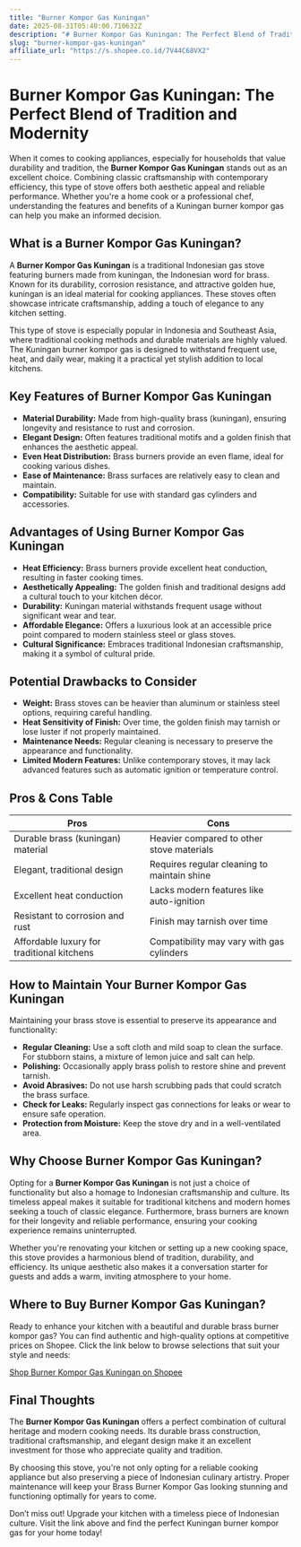 ```yaml
---
title: "Burner Kompor Gas Kuningan"
date: 2025-08-31T05:40:00.710632Z
description: "# Burner Kompor Gas Kuningan: The Perfect Blend of Tradition and Modernity..."
slug: "burner-kompor-gas-kuningan"
affiliate_url: "https://s.shopee.co.id/7V44C68VX2"
---
```

# Burner Kompor Gas Kuningan: The Perfect Blend of Tradition and Modernity

When it comes to cooking appliances, especially for households that value durability and tradition, the **Burner Kompor Gas Kuningan** stands out as an excellent choice. Combining classic craftsmanship with contemporary efficiency, this type of stove offers both aesthetic appeal and reliable performance. Whether you're a home cook or a professional chef, understanding the features and benefits of a Kuningan burner kompor gas can help you make an informed decision.

## What is a Burner Kompor Gas Kuningan?

A **Burner Kompor Gas Kuningan** is a traditional Indonesian gas stove featuring burners made from kuningan, the Indonesian word for brass. Known for its durability, corrosion resistance, and attractive golden hue, kuningan is an ideal material for cooking appliances. These stoves often showcase intricate craftsmanship, adding a touch of elegance to any kitchen setting.

This type of stove is especially popular in Indonesia and Southeast Asia, where traditional cooking methods and durable materials are highly valued. The Kuningan burner kompor gas is designed to withstand frequent use, heat, and daily wear, making it a practical yet stylish addition to local kitchens.

## Key Features of Burner Kompor Gas Kuningan

- **Material Durability:** Made from high-quality brass (kuningan), ensuring longevity and resistance to rust and corrosion.
- **Elegant Design:** Often features traditional motifs and a golden finish that enhances the aesthetic appeal.
- **Even Heat Distribution:** Brass burners provide an even flame, ideal for cooking various dishes.
- **Ease of Maintenance:** Brass surfaces are relatively easy to clean and maintain.
- **Compatibility:** Suitable for use with standard gas cylinders and accessories.

## Advantages of Using Burner Kompor Gas Kuningan

- **Heat Efficiency:** Brass burners provide excellent heat conduction, resulting in faster cooking times.
- **Aesthetically Appealing:** The golden finish and traditional designs add a cultural touch to your kitchen décor.
- **Durability:** Kuningan material withstands frequent usage without significant wear and tear.
- **Affordable Elegance:** Offers a luxurious look at an accessible price point compared to modern stainless steel or glass stoves.
- **Cultural Significance:** Embraces traditional Indonesian craftsmanship, making it a symbol of cultural pride.

## Potential Drawbacks to Consider

- **Weight:** Brass stoves can be heavier than aluminum or stainless steel options, requiring careful handling.
- **Heat Sensitivity of Finish:** Over time, the golden finish may tarnish or lose luster if not properly maintained.
- **Maintenance Needs:** Regular cleaning is necessary to preserve the appearance and functionality.
- **Limited Modern Features:** Unlike contemporary stoves, it may lack advanced features such as automatic ignition or temperature control.

## Pros & Cons Table

| Pros                                           | Cons                                              |
|------------------------------------------------|---------------------------------------------------|
| Durable brass (kuningan) material            | Heavier compared to other stove materials       |
| Elegant, traditional design                 | Requires regular cleaning to maintain shine   |
| Excellent heat conduction                     | Lacks modern features like auto-ignition        |
| Resistant to corrosion and rust              | Finish may tarnish over time                   |
| Affordable luxury for traditional kitchens  | Compatibility may vary with gas cylinders      |

## How to Maintain Your Burner Kompor Gas Kuningan

Maintaining your brass stove is essential to preserve its appearance and functionality:

- **Regular Cleaning:** Use a soft cloth and mild soap to clean the surface. For stubborn stains, a mixture of lemon juice and salt can help.
- **Polishing:** Occasionally apply brass polish to restore shine and prevent tarnish.
- **Avoid Abrasives:** Do not use harsh scrubbing pads that could scratch the brass surface.
- **Check for Leaks:** Regularly inspect gas connections for leaks or wear to ensure safe operation.
- **Protection from Moisture:** Keep the stove dry and in a well-ventilated area.

## Why Choose Burner Kompor Gas Kuningan?

Opting for a **Burner Kompor Gas Kuningan** is not just a choice of functionality but also a homage to Indonesian craftsmanship and culture. Its timeless appeal makes it suitable for traditional kitchens and modern homes seeking a touch of classic elegance. Furthermore, brass burners are known for their longevity and reliable performance, ensuring your cooking experience remains uninterrupted.

Whether you're renovating your kitchen or setting up a new cooking space, this stove provides a harmonious blend of tradition, durability, and efficiency. Its unique aesthetic also makes it a conversation starter for guests and adds a warm, inviting atmosphere to your home.

## Where to Buy Burner Kompor Gas Kuningan?

Ready to enhance your kitchen with a beautiful and durable brass burner kompor gas? You can find authentic and high-quality options at competitive prices on Shopee. Click the link below to browse selections that suit your style and needs:

[Shop Burner Kompor Gas Kuningan on Shopee](https://s.shopee.co.id/7V44C68VX2)

## Final Thoughts

The **Burner Kompor Gas Kuningan** offers a perfect combination of cultural heritage and modern cooking needs. Its durable brass construction, traditional craftsmanship, and elegant design make it an excellent investment for those who appreciate quality and tradition.

By choosing this stove, you're not only opting for a reliable cooking appliance but also preserving a piece of Indonesian culinary artistry. Proper maintenance will keep your Brass Burner Kompor Gas looking stunning and functioning optimally for years to come.

Don’t miss out! Upgrade your kitchen with a timeless piece of Indonesian culture. Visit the link above and find the perfect Kuningan burner kompor gas for your home today!
